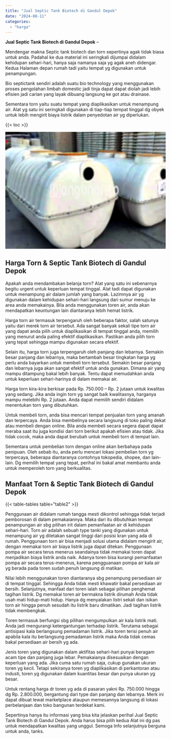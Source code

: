 ```yaml
---
title: "Jual Septic Tank Biotech di Gandul Depok"
date: "2024-08-11"
categories: 
  - "harga"
---
```


**Jual Septic Tank Biotech di Gandul Depok** –

Mendengar makna Septic tank biotech dan torn sepertinya agak tidak biasa untuk anda. Padahal ke dua material ini seringkali dijumpai didalam kehidupan sehari-hari, hanya saja namanya saja yg agak aneh didengar. Kedua Halaman depan rumah tadi yaitu tempat yg digunakan untuk penampungan.

Bio septictank sendiri adalah suatu bio technology yang menggunakan proses pengolahan limbah domestic jadi tinja dapat dapat diolah jadi lebih efisien jadi carian yang layak dibuang langsung ke got atau drainase.

Sementara torn yaitu suatu tempat yang diaplikasikan untuk menampung air. Alat yg satu ini seringkali digunakan di tiap-tiap tempat tinggal dg obyek untuk lebih mengirit biaya listrik dalam penyedotan air yg diperlukan.

{{< toc >}}

![Jual Septic Tank Biotech di Gandul Depok](/images/jual-bio-septictank-32.png)

## Harga Torn & Septic Tank Biotech di Gandul Depok

Apakah anda mendambakan belanja torn? Alat yang satu ini sebenarnya begitu urgent untuk keperluan tempat tinggal. Alat tadi dapat digunakan untuk menampung air dalam jumlah yang banyak. Lazimnya air yg digunakan dalam kehidupan sehari-hari langsung dari sumur menuju ke area anda memakainya. Bila anda menggunakan toren air, anda akan mendapatkan keuntungan lain diantaranya lebih hemat listrik.

Harga torn air termasuk terpengaruh oleh beberapa faktor, salah satunya yaitu dari merek torn air tersebut. Ada sangat banyak sekali tipe torn air yang dapat anda pilih untuk diaplikasikan di tempat tinggal anda, memilih yang menurut anda paling efektif diaplikasikan. Pastikan anda pilih torn yang tepat sehingga mampu digunakan secara efektif.

Selain itu, harga torn juga terpengaruh oleh panjang dan lebarnya. Semakin besar panjang dan lebarnya, maka bertambah besar tingkatan harga yg perlu anda bayarkan untuk membeli torn tersebut. Semakin besar panjang dan lebarnya juga akan sangat efektif untuk anda gunakan. Dimana air yang mampu ditampung bakal lebih banyak. Tentu dapat memudahkan anda untuk keperluan sehari-harinya di dalam memakai air.

Harga torn kira-kira berkisar pada Rp. 750.000 – Rp. 2 jutaan untuk kwalitas yang sedang. Jika anda ingin torn yg sangat baik kwalitasnya, harganya mampu melebihi Rp. 2 jutaan. Anda dapat memilih sendiri didalam menentukan torn yang dibutuhkan.

Untuk membeli torn, anda bisa mencari tempat penjualan torn yang amanah dan terpercaya. Anda bisa membelinya secara langsung di toko paling dekat atau membeli dengan online. Bila anda membeli secara segera dapat dapat meraba saat itu juga kondisi dari torn berikut apakah efisien atau tidak. Jika tidak cocok, maka anda dapat berubah untuk membeli torn di tempat lain.

Sementara untuk pembelian torn dengan online akan berbahaya pada penipuan. Oleh sebab itu, anda perlu mencari lokasi pembelian torn yg terpercaya, beberapa diantaranya contohnya tokopedia, shopee, dan lain-lain. Dg memilih tempat yang tepat, perihal ini bakal amat membantu anda untuk memperoleh torn yang berkualitas.

## Manfaat Torn & Septic Tank Biotech di Gandul Depok

{{< table-tables table="table2" >}}

Penggunaan air didalam rumah tangga mesti dikontrol sehingga tidak terjadi pemborosan di dalam pemakaiannya. Maka dari itu dibutuhkan tempat penampungan air sbg pilihan irit dalam pemanfaatan air di kehidupan sehari-hari. Torn air adalah sebuah type tanki yang digunakan untuk menampung air yg diletakan sangat tinggi dari posisi kran yang ada di rumah. Penggunaan torn air bisa menjadi solusi utama didalam mengirit air, dengan memakai torn air biaya listrik juga dapat ditekan. Penggunaan pompa air secara terus menerus seandainya tidak memakai toren dapat menjadikan biaya listrik anda naik. Adanya toren bisa kurangi pemanfaatan pompa air secara terus-menerus, karena pengguanaan pompa air kala air yg berada pada toren sudah penuh langsung di matikan.

Nilai lebih menggunakan toren diantaranya sbg penampung persediaan air di tempat tinggal. Sehingga Anda tidak mesti khawatir bakal persediaan air bersih. Selanjutnya, manfaat dari toren ialah sebagai pilihan penghemat tagihan listrik. Dg memakai toren air bermakna listrik dirumah Anda tidak usah mati hidup-mati hidup. Hanya dg menyalakan listri sekali dan isikan torn air hingga penuh sesudah itu listrik baru dimatikan. Jadi tagihan listrik tidak membengkak.

Toren termasuk berfungsi sbg pilihan mengumpulkan air kala listrik mati. Anda jadi mengurangi ketergantungan terhadap listrik. Terutama sebagai antisipasi kala berlangsung pemadaman listrik. Jika toren terisi penuh air apabila kala itu berlangsung pemadaman listrik maka Anda tidak cemas bakal persediaan air bersih yg ada.

Jenis toren yang digunakan dalam aktifitas sehari-hari punyai beragam acam tipe dan panjang juga lebar. Pemakaianya disesuaikan dengan keperluan yang ada. Jika cuma satu rumah saja, cukup gunakan ukuran toren yg kecil. Tetapi sekiranya toren yg diaplikasikan di perkantoran atau industi, toren yg digunakan dalam kuantitas besar dan punya ukuran yg besar.

Untuk rentang harga dr toren yg ada di pasaran yakni Rp. 750.000 hingga dg Rp. 2.800.000, bergantung dari type dan panjang dan lebarnya. Merk ini dapat dibuat lewat marketplace ataupun memesannya langsung di lokasi perbelanjaan dan toko bangunan terdekat kami.

Sepertinya hanya itu informasi yang bisa kita jelaskan perihal Jual Septic Tank Biotech di Gandul Depok. Anda harus bisa pilih kedua Alat ini dg pas untuk mendapatkan kwalitas yang unggul. Semoga Info selanjutnya berguna untuk anda, tanks.
